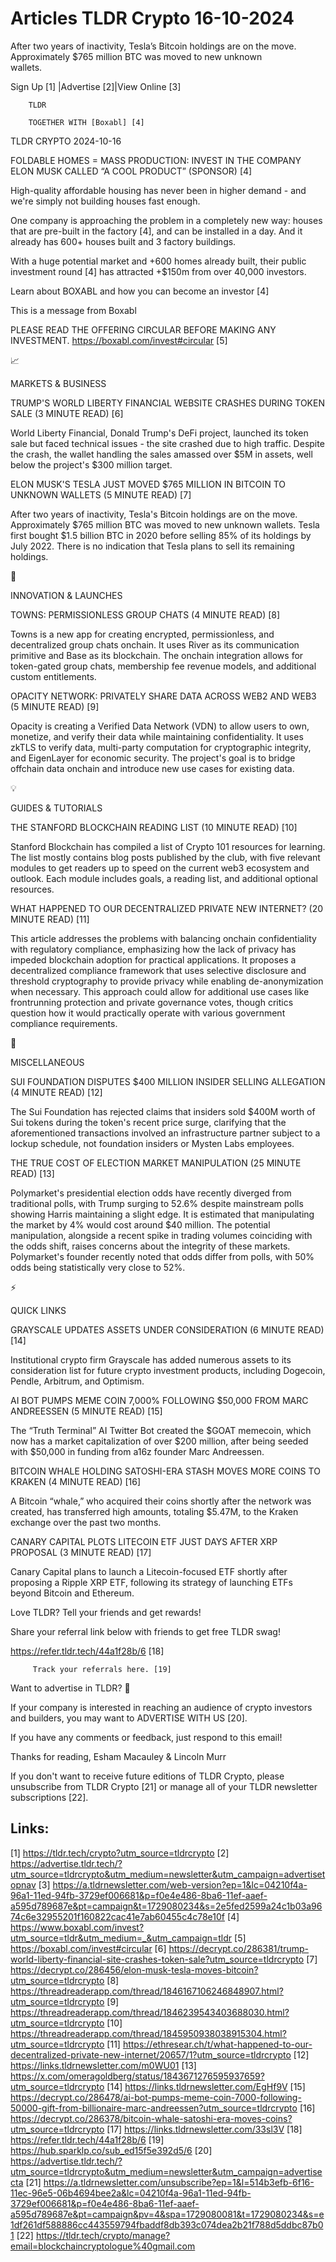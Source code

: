 # Articles TLDR Crypto 16-10-2024

After two years of inactivity, Tesla’s Bitcoin holdings are on the
move. Approximately $765 million BTC was moved to new unknown
wallets. ‌ ‌ ‌ ‌ ‌ ‌ ‌ ‌ ‌ ‌ ‌ ‌ ‌ ‌ ‌ ‌ ‌ ‌ ‌ ‌ ‌ ‌ ‌ ‌ ‌ ‌  ‌ ‌ ‌ ‌ ‌ ‌ ‌ ‌ ‌ ‌ ‌ ‌ ‌ ‌ ‌ ‌ ‌ ‌ ‌ ‌ ‌ ‌ ‌ ‌ ‌ ‌ 


 Sign Up [1] |Advertise [2]|View Online [3] 

		TLDR 

		TOGETHER WITH [Boxabl] [4]

TLDR CRYPTO 2024-10-16

 FOLDABLE HOMES = MASS PRODUCTION: INVEST IN THE COMPANY ELON MUSK
CALLED “A COOL PRODUCT” (SPONSOR) [4] 

 High-quality affordable housing has never been in higher demand - and
we're simply not building houses fast enough.

One company is approaching the problem in a completely new way: houses
that are pre-built in the factory [4], and can be installed in a day.
And it already has 600+ houses built and 3 factory buildings.

With a huge potential market and +600 homes already built, their
public investment round [4] has attracted +$150m from over 40,000
investors.

Learn about BOXABL and how you can become an investor [4]

This is a message from Boxabl

PLEASE READ THE OFFERING CIRCULAR BEFORE MAKING ANY INVESTMENT.
https://boxabl.com/invest#circular [5]

📈 

MARKETS & BUSINESS

 TRUMP'S WORLD LIBERTY FINANCIAL WEBSITE CRASHES DURING TOKEN SALE (3
MINUTE READ) [6] 

 World Liberty Financial, Donald Trump's DeFi project, launched its
token sale but faced technical issues - the site crashed due to high
traffic. Despite the crash, the wallet handling the sales amassed over
$5M in assets, well below the project's $300 million target. 

 ELON MUSK'S TESLA JUST MOVED $765 MILLION IN BITCOIN TO UNKNOWN
WALLETS (5 MINUTE READ) [7] 

 After two years of inactivity, Tesla's Bitcoin holdings are on the
move. Approximately $765 million BTC was moved to new unknown wallets.
Tesla first bought $1.5 billion BTC in 2020 before selling 85% of its
holdings by July 2022. There is no indication that Tesla plans to sell
its remaining holdings. 

🚀 

INNOVATION & LAUNCHES

 TOWNS: PERMISSIONLESS GROUP CHATS (4 MINUTE READ) [8] 

 Towns is a new app for creating encrypted, permissionless, and
decentralized group chats onchain. It uses River as its communication
primitive and Base as its blockchain. The onchain integration allows
for token-gated group chats, membership fee revenue models, and
additional custom entitlements. 

 OPACITY NETWORK: PRIVATELY SHARE DATA ACROSS WEB2 AND WEB3 (5 MINUTE
READ) [9] 

 Opacity is creating a Verified Data Network (VDN) to allow users to
own, monetize, and verify their data while maintaining
confidentiality. It uses zkTLS to verify data, multi-party computation
for cryptographic integrity, and EigenLayer for economic security. The
project's goal is to bridge offchain data onchain and introduce new
use cases for existing data. 

💡 

GUIDES & TUTORIALS

 THE STANFORD BLOCKCHAIN READING LIST (10 MINUTE READ) [10] 

 Stanford Blockchain has compiled a list of Crypto 101 resources for
learning. The list mostly contains blog posts published by the club,
with five relevant modules to get readers up to speed on the current
web3 ecosystem and outlook. Each module includes goals, a reading
list, and additional optional resources. 

 WHAT HAPPENED TO OUR DECENTRALIZED PRIVATE NEW INTERNET? (20 MINUTE
READ) [11] 

 This article addresses the problems with balancing onchain
confidentiality with regulatory compliance, emphasizing how the lack
of privacy has impeded blockchain adoption for practical applications.
It proposes a decentralized compliance framework that uses selective
disclosure and threshold cryptography to provide privacy while
enabling de-anonymization when necessary. This approach could allow
for additional use cases like frontrunning protection and private
governance votes, though critics question how it would practically
operate with various government compliance requirements. 

🦄 

MISCELLANEOUS

 SUI FOUNDATION DISPUTES $400 MILLION INSIDER SELLING ALLEGATION (4
MINUTE READ) [12] 

 The Sui Foundation has rejected claims that insiders sold $400M worth
of Sui tokens during the token's recent price surge, clarifying that
the aforementioned transactions involved an infrastructure partner
subject to a lockup schedule, not foundation insiders or Mysten Labs
employees. 

 THE TRUE COST OF ELECTION MARKET MANIPULATION (25 MINUTE READ) [13] 

 Polymarket's presidential election odds have recently diverged from
traditional polls, with Trump surging to 52.6% despite mainstream
polls showing Harris maintaining a slight edge. It is estimated that
manipulating the market by 4% would cost around $40 million. The
potential manipulation, alongside a recent spike in trading volumes
coinciding with the odds shift, raises concerns about the integrity of
these markets. Polymarket's founder recently noted that odds differ
from polls, with 50% odds being statistically very close to 52%. 

⚡ 

QUICK LINKS

 GRAYSCALE UPDATES ASSETS UNDER CONSIDERATION (6 MINUTE READ) [14] 

 Institutional crypto firm Grayscale has added numerous assets to its
consideration list for future crypto investment products, including
Dogecoin, Pendle, Arbitrum, and Optimism. 

 AI BOT PUMPS MEME COIN 7,000% FOLLOWING $50,000 FROM MARC ANDREESSEN
(5 MINUTE READ) [15] 

 The “Truth Terminal” AI Twitter Bot created the $GOAT memecoin,
which now has a market capitalization of over $200 million, after
being seeded with $50,000 in funding from a16z founder Marc
Andreessen. 

 BITCOIN WHALE HOLDING SATOSHI-ERA STASH MOVES MORE COINS TO KRAKEN (4
MINUTE READ) [16] 

 A Bitcoin “whale,” who acquired their coins shortly after the
network was created, has transferred high amounts, totaling $5.47M, to
the Kraken exchange over the past two months. 

 CANARY CAPITAL PLOTS LITECOIN ETF JUST DAYS AFTER XRP PROPOSAL (3
MINUTE READ) [17] 

 Canary Capital plans to launch a Litecoin-focused ETF shortly after
proposing a Ripple XRP ETF, following its strategy of launching ETFs
beyond Bitcoin and Ethereum. 

Love TLDR? Tell your friends and get rewards!

 Share your referral link below with friends to get free TLDR swag! 

 https://refer.tldr.tech/44a1f28b/6 [18] 

		 Track your referrals here. [19] 

Want to advertise in TLDR? 📰

 If your company is interested in reaching an audience of crypto
investors and builders, you may want to ADVERTISE WITH US [20]. 

 If you have any comments or feedback, just respond to this email! 

Thanks for reading, 
Esham Macauley & Lincoln Murr 

If you don't want to receive future editions of TLDR Crypto, please
unsubscribe from TLDR Crypto [21] or manage all of your TLDR
newsletter subscriptions [22]. 

 

Links:
------
[1] https://tldr.tech/crypto?utm_source=tldrcrypto
[2] https://advertise.tldr.tech/?utm_source=tldrcrypto&utm_medium=newsletter&utm_campaign=advertisetopnav
[3] https://a.tldrnewsletter.com/web-version?ep=1&lc=04210f4a-96a1-11ed-94fb-3729ef006681&p=f0e4e486-8ba6-11ef-aaef-a595d789687e&pt=campaign&t=1729080234&s=2e5fed2599a24c1b03a9674c6e32955201f160822cac41e7ab60455c4c78e10f
[4] https://www.boxabl.com/invest?utm_source=tldr&utm_medium=_&utm_campaign=tldr
[5] https://boxabl.com/invest#circular
[6] https://decrypt.co/286381/trump-world-liberty-financial-site-crashes-token-sale?utm_source=tldrcrypto
[7] https://decrypt.co/286456/elon-musk-tesla-moves-bitcoin?utm_source=tldrcrypto
[8] https://threadreaderapp.com/thread/1846167106246848907.html?utm_source=tldrcrypto
[9] https://threadreaderapp.com/thread/1846239543403688030.html?utm_source=tldrcrypto
[10] https://threadreaderapp.com/thread/1845950938038915304.html?utm_source=tldrcrypto
[11] https://ethresear.ch/t/what-happened-to-our-decentralized-private-new-internet/20657/1?utm_source=tldrcrypto
[12] https://links.tldrnewsletter.com/m0WU01
[13] https://x.com/omeragoldberg/status/1843671276595937659?utm_source=tldrcrypto
[14] https://links.tldrnewsletter.com/EgHf9V
[15] https://decrypt.co/286478/ai-bot-pumps-meme-coin-7000-following-50000-gift-from-billionaire-marc-andreessen?utm_source=tldrcrypto
[16] https://decrypt.co/286378/bitcoin-whale-satoshi-era-moves-coins?utm_source=tldrcrypto
[17] https://links.tldrnewsletter.com/33sl3V
[18] https://refer.tldr.tech/44a1f28b/6
[19] https://hub.sparklp.co/sub_ed15f5e392d5/6
[20] https://advertise.tldr.tech/?utm_source=tldrcrypto&utm_medium=newsletter&utm_campaign=advertisecta
[21] https://a.tldrnewsletter.com/unsubscribe?ep=1&l=514b3efb-6f16-11ec-96e5-06b4694bee2a&lc=04210f4a-96a1-11ed-94fb-3729ef006681&p=f0e4e486-8ba6-11ef-aaef-a595d789687e&pt=campaign&pv=4&spa=1729080081&t=1729080234&s=e1df261df588886cc443559794fbaddf8db393c074dea2b21f788d5ddbc87b01
[22] https://tldr.tech/crypto/manage?email=blockchaincryptologue%40gmail.com